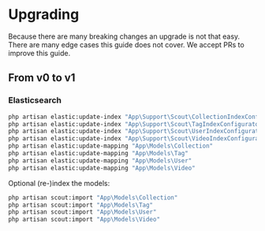# Upgrading

Because there are many breaking changes an upgrade is not that easy. There are many edge cases this guide does not cover. We accept PRs to improve this guide.

## From v0 to v1

### Elasticsearch

```bash
php artisan elastic:update-index "App\Support\Scout\CollectionIndexConfigurator"
php artisan elastic:update-index "App\Support\Scout\TagIndexConfigurator"
php artisan elastic:update-index "App\Support\Scout\UserIndexConfigurator"
php artisan elastic:update-index "App\Support\Scout\VideoIndexConfigurator"
php artisan elastic:update-mapping "App\Models\Collection"
php artisan elastic:update-mapping "App\Models\Tag"
php artisan elastic:update-mapping "App\Models\User"
php artisan elastic:update-mapping "App\Models\Video"
```

Optional (re-)index the models:

```bash
php artisan scout:import "App\Models\Collection"
php artisan scout:import "App\Models\Tag"
php artisan scout:import "App\Models\User"
php artisan scout:import "App\Models\Video"
```
